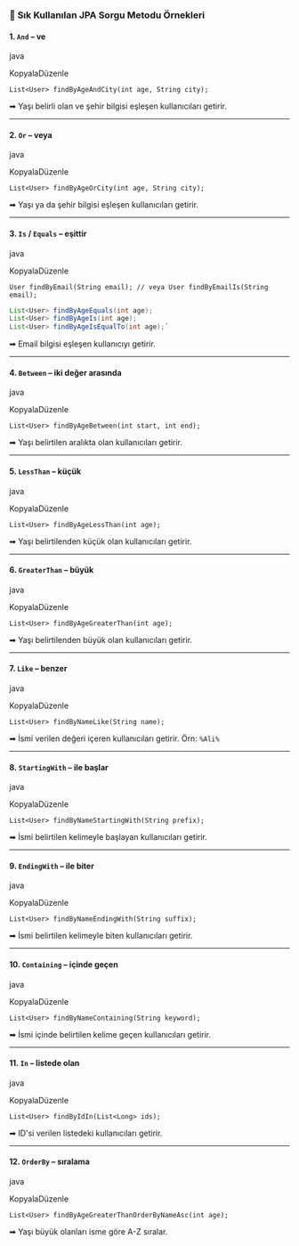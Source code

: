 ### 🔑 **Sık Kullanılan JPA Sorgu Metodu Örnekleri**

#### 1. `And` – ve

java

KopyalaDüzenle

`List<User> findByAgeAndCity(int age, String city);`

➡ Yaşı belirli olan ve şehir bilgisi eşleşen kullanıcıları getirir.

---

#### 2. `Or` – veya

java

KopyalaDüzenle

`List<User> findByAgeOrCity(int age, String city);`

➡ Yaşı ya da şehir bilgisi eşleşen kullanıcıları getirir.

---

#### 3. `Is` / `Equals` – eşittir

java

KopyalaDüzenle

`User findByEmail(String email); // veya User findByEmailIs(String email);`

``` java
List<User> findByAgeEquals(int age);
List<User> findByAgeIs(int age);
List<User> findByAgeIsEqualTo(int age);`
```


➡ Email bilgisi eşleşen kullanıcıyı getirir.

---

#### 4. `Between` – iki değer arasında

java

KopyalaDüzenle

`List<User> findByAgeBetween(int start, int end);`

➡ Yaşı belirtilen aralıkta olan kullanıcıları getirir.

---

#### 5. `LessThan` – küçük

java

KopyalaDüzenle

`List<User> findByAgeLessThan(int age);`

➡ Yaşı belirtilenden küçük olan kullanıcıları getirir.

---

#### 6. `GreaterThan` – büyük

java

KopyalaDüzenle

`List<User> findByAgeGreaterThan(int age);`

➡ Yaşı belirtilenden büyük olan kullanıcıları getirir.

---

#### 7. `Like` – benzer

java

KopyalaDüzenle

`List<User> findByNameLike(String name);`

➡ İsmi verilen değeri içeren kullanıcıları getirir. Örn: `%Ali%`

---

#### 8. `StartingWith` – ile başlar

java

KopyalaDüzenle

`List<User> findByNameStartingWith(String prefix);`

➡ İsmi belirtilen kelimeyle başlayan kullanıcıları getirir.

---

#### 9. `EndingWith` – ile biter

java

KopyalaDüzenle

`List<User> findByNameEndingWith(String suffix);`

➡ İsmi belirtilen kelimeyle biten kullanıcıları getirir.

---

#### 10. `Containing` – içinde geçen

java

KopyalaDüzenle

`List<User> findByNameContaining(String keyword);`

➡ İsmi içinde belirtilen kelime geçen kullanıcıları getirir.

---

#### 11. `In` – listede olan

java

KopyalaDüzenle

`List<User> findByIdIn(List<Long> ids);`

➡ ID'si verilen listedeki kullanıcıları getirir.

---

#### 12. `OrderBy` – sıralama

java

KopyalaDüzenle

`List<User> findByAgeGreaterThanOrderByNameAsc(int age);`

➡ Yaşı büyük olanları isme göre A-Z sıralar.